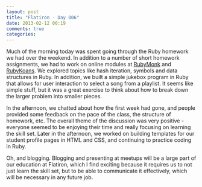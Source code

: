 ```yaml
---
layout: post
title: "Flatiron - Day 006"
date: 2013-02-12 00:19
comments: true
categories: 
---
```


Much of the morning today was spent going through the Ruby homework we had over the weekend. In addition to a number of short homework assignments, we had to work on online modules at <a href="http://www.rubymonk.com/" target="_blank">RubyMonk</a> and <a href="http://www.rubykoans.com/" target="_blank">RubyKoans</a>. We explored topics like hash iteration, symbols and data structures in Ruby. In addition, we built a simple jukebox program in Ruby that allows for user interaction to select a song from a playlist. It seems like simple stuff, but it was a great exercise to think about how to break down the larger problem into smaller pieces. 

<!--more-->

In the afternoon, we chatted about how the first week had gone, and people provided some feedback on the pace of the class, the structure of homework, etc. The overall theme of the discussion was very positive - everyone seemed to be enjoying their time and really focusing on learning the skill set. Later in the afternoon, we worked on building templates for our student profile pages in HTML and CSS, and continuing to practice coding in Ruby. 

Oh, and blogging. Blogging and presenting at meetups will be a large part of our education at Flatiron, which I find exciting because it requires us to not just learn the skill set, but to be able to communicate it effectively, which will be necessary in any future job. 